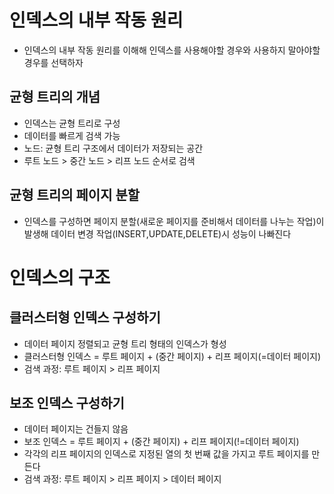 # 인덱스의 내부 작동 원리
* 인덱스의 내부 작동 원리를 이해해 인덱스를 사용해야할 경우와 사용하지 말아야할 경우를 선택하자

## 균형 트리의 개념
* 인덱스는 균형 트리로 구성
* 데이터를 빠르게 검색 가능
* 노드: 균형 트리 구조에서 데이터가 저장되는 공간
* 루트 노드 > 중간 노드 > 리프 노드 순서로 검색

## 균형 트리의 페이지 분할
* 인덱스를 구성하면 페이지 분할(새로운 페이지를 준비해서 데이터를 나누는 작업)이 발생해 데이터 변경 작업(INSERT,UPDATE,DELETE)시 성능이 나빠진다

# 인덱스의 구조

## 클러스터형 인덱스 구성하기
* 데이터 페이지 정렬되고 균형 트리 형태의 인덱스가 형성
* 클러스터형 인덱스 = 루트 페이지 + (중간 페이지) + 리프 페이지(=데이터 페이지)
* 검색 과정: 루트 페이지 > 리프 페이지

## 보조 인덱스 구성하기
* 데이터 페이지는 건들지 않음
* 보조 인덱스 = 루트 페이지 + (중간 페이지) + 리프 페이지(!=데이터 페이지)
* 각각의 리프 페이지의 인덱스로 지정된 열의 첫 번째 값을 가지고 루트 페이지를 만든다
* 검색 과정: 루트 페이지 > 리프 페이지 > 데이터 페이지


